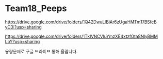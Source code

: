 # Team18_Peeps

https://drive.google.com/drive/folders/1Q42DwuLlBiAr6zUgaHMTm17BSfcByC3I?usp=sharing

https://drive.google.com/drive/folders/1TklVNCVluYmzXE4xtzfOta8NlyBMMLoY?usp=sharing


용량문제로 구글 드라이브 통해 올립니다.
